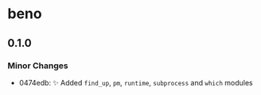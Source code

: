 # beno

## 0.1.0

### Minor Changes

- 0474edb: ✨ Added `find_up`, `pm`, `runtime`, `subprocess` and `which` modules
